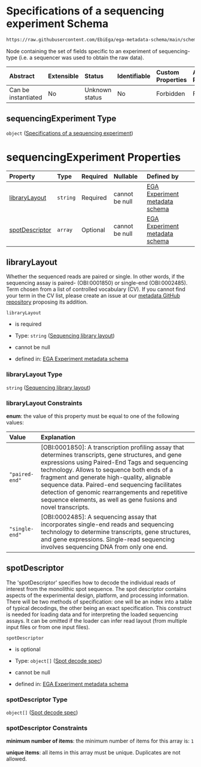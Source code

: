 # Specifications of a sequencing experiment Schema

```txt
https://raw.githubusercontent.com/EbiEga/ega-metadata-schema/main/schemas/EGA.experiment.json#/properties/experimentTypeSpecifications/properties/sequencingExperiment
```

Node containing the set of fields specific to an experiment of sequencing-type (i.e. a sequencer was used to obtain the raw data).

| Abstract            | Extensible | Status         | Identifiable | Custom Properties | Additional Properties | Access Restrictions | Defined In                                                                           |
| :------------------ | :--------- | :------------- | :----------- | :---------------- | :-------------------- | :------------------ | :----------------------------------------------------------------------------------- |
| Can be instantiated | No         | Unknown status | No           | Forbidden         | Forbidden             | none                | [EGA.experiment.json\*](../../../schemas/EGA.experiment.json "open original schema") |

## sequencingExperiment Type

`object` ([Specifications of a sequencing experiment](ega-1-properties-experiment-type-specifications-properties-specifications-of-a-sequencing-experiment.md))

# sequencingExperiment Properties

| Property                          | Type     | Required | Nullable       | Defined by                                                                                                                                                                                                                                                                  |
| :-------------------------------- | :------- | :------- | :------------- | :-------------------------------------------------------------------------------------------------------------------------------------------------------------------------------------------------------------------------------------------------------------------------- |
| [libraryLayout](#librarylayout)   | `string` | Required | cannot be null | [EGA Experiment metadata schema](ega-4-defs-sequencing-library-layout.md "https://raw.githubusercontent.com/EbiEga/ega-metadata-schema/main/schemas/EGA.experiment.json#/properties/experimentTypeSpecifications/properties/sequencingExperiment/properties/libraryLayout") |
| [spotDescriptor](#spotdescriptor) | `array`  | Optional | cannot be null | [EGA Experiment metadata schema](ega-4-defs-spot-descriptor.md "https://raw.githubusercontent.com/EbiEga/ega-metadata-schema/main/schemas/EGA.experiment.json#/properties/experimentTypeSpecifications/properties/sequencingExperiment/properties/spotDescriptor")          |

## libraryLayout

Whether the sequenced reads are paired or single. In other words, if the sequencing assay is paired- (OBI:0001850) or single-end (OBI:0002485). Term chosen from a list of controlled vocabulary (CV). If you cannot find your term in the CV list, please create an issue at our [metadata GitHub repository](https://github.com/EbiEga/ega-metadata-schema/issues/new/choose) proposing its addition.

`libraryLayout`

* is required

* Type: `string` ([Sequencing library layout](ega-4-defs-sequencing-library-layout.md))

* cannot be null

* defined in: [EGA Experiment metadata schema](ega-4-defs-sequencing-library-layout.md "https://raw.githubusercontent.com/EbiEga/ega-metadata-schema/main/schemas/EGA.experiment.json#/properties/experimentTypeSpecifications/properties/sequencingExperiment/properties/libraryLayout")

### libraryLayout Type

`string` ([Sequencing library layout](ega-4-defs-sequencing-library-layout.md))

### libraryLayout Constraints

**enum**: the value of this property must be equal to one of the following values:

| Value          | Explanation                                                                                                                                                                                                                                                                                                                                                                                                               |
| :------------- | :------------------------------------------------------------------------------------------------------------------------------------------------------------------------------------------------------------------------------------------------------------------------------------------------------------------------------------------------------------------------------------------------------------------------ |
| `"paired-end"` | \[OBI:0001850]: A transcription profiling assay that determines transcripts, gene structures, and gene expressions using Paired-End Tags and sequencing technology. Allows to sequence both ends of a fragment and generate high-quality, alignable sequence data. Paired-end sequencing facilitates detection of genomic rearrangements and repetitive sequence elements, as well as gene fusions and novel transcripts. |
| `"single-end"` | \[OBI:0002485]: A sequencing assay that incorporates single-end reads and sequencing technology to determine transcripts, gene structures, and gene expressions. Single-read sequencing involves sequencing DNA from only one end.                                                                                                                                                                                        |

## spotDescriptor

The 'spotDescriptor' specifies how to decode the individual reads of interest from the monolithic spot sequence. The spot descriptor contains aspects of the experimental design, platform, and processing information. There will be two methods of specification: one will be an index into a table of typical decodings, the other being an exact specification. This construct is needed for loading data and for interpreting the loaded sequencing assays. It can be omitted if the loader can infer read layout (from multiple input files or from one input files).

`spotDescriptor`

* is optional

* Type: `object[]` ([Spot decode spec](ega-4-defs-spot-descriptor-spot-decode-spec.md))

* cannot be null

* defined in: [EGA Experiment metadata schema](ega-4-defs-spot-descriptor.md "https://raw.githubusercontent.com/EbiEga/ega-metadata-schema/main/schemas/EGA.experiment.json#/properties/experimentTypeSpecifications/properties/sequencingExperiment/properties/spotDescriptor")

### spotDescriptor Type

`object[]` ([Spot decode spec](ega-4-defs-spot-descriptor-spot-decode-spec.md))

### spotDescriptor Constraints

**minimum number of items**: the minimum number of items for this array is: `1`

**unique items**: all items in this array must be unique. Duplicates are not allowed.
